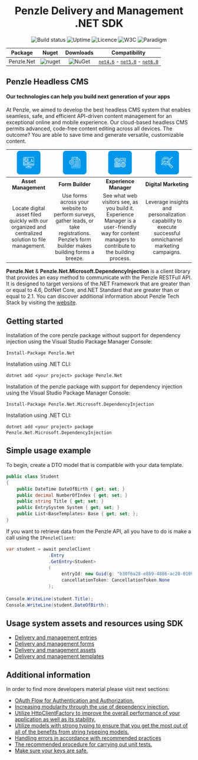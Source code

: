 <h1 style="text-align:center">Penzle Delivery and Management .NET SDK</h1>

<div style="text-align:center;">

![Build status](https://github.com/Penzle/Penzle.Net/actions/workflows/build.yml/badge.svg)
![Uptime](https://img.shields.io/badge/uptime-99.999%25-green)
![Licence](https://camo.githubusercontent.com/238290f8deb751619ca04ad3d316f1246a498b13d2ab49c0348e2b4311bd08f4/68747470733a2f2f696d672e736869656c64732e696f2f6769746875622f6c6963656e73652f6a6f6e6772616365636f782f616e7962616467652e737667)
![W3C](https://img.shields.io/badge/w3c-validated-brightgreen)
![Paradigm](https://img.shields.io/badge/accessibility-yes-brightgreen)

| Package                                  | Nuget                                                                                                                                                                                                    | Downloads                                                                                                                                                                                            | Compatibility                                                                                                                                                                              |
| ---------------------------------------- | -------------------------------------------------------------------------------------------------------------------------------------------------------------------------------------------------------- | ---------------------------------------------------------------------------------------------------------------------------------------------------------------------------------------------------- | ------------------------------------------------------------------------------------------------------------------------------------------------------------------------------------------ |
| Penzle.Net                               | ![nuget](https://camo.githubusercontent.com/0f4d3940d78582286458ea45b9eecfe4d1351714195c28f4c99f822c0490df3a/68747470733a2f2f696d672e736869656c64732e696f2f6e756765742f767072652f6d6564696174722e737667) | ![NuGet](https://camo.githubusercontent.com/bdaf8b759959ceaaad38c7ea46eb831e8ca4ea8d88c7c9fdf6ddea8e7048e76f/68747470733a2f2f696d672e736869656c64732e696f2f6e756765742f64742f6d6564696174722e737667) | [`net4.6`](https://dotnet.microsoft.com/download/dotnet/4.6) - [`net5.0`](https://dotnet.microsoft.com/download/dotnet/5.0) - [`net6.0`](https://dotnet.microsoft.com/download/dotnet/6.0) |

</div>

## **Penzle Headless CMS**

#### Our technologies can help you build next generation of your apps

At Penzle, we aimed to develop the best headless CMS system that enables seamless, safe, and efficient API-driven
content management for an exceptional online and mobile experience. Our cloud-based headless CMS permits advanced,
code-free content editing across all devices. The outcome? You are able to save time and generate versatile,
customizable content.

|                       ![penzle-asset](./docs/images/asset.png "penzle-asset")                      |                                                     ![penzle-form](docs/images/form.png)                                                    |                                                 ![penzle-experience](./docs/images/experience.png)                                                |                             ![penzle-marketing](./docs/images/marketing.png)                            |
|:--------------------------------------------------------------------------------------------------:|:-------------------------------------------------------------------------------------------------------------------------------------------:|:-------------------------------------------------------------------------------------------------------------------------------------------------:|:-------------------------------------------------------------------------------------------------------:|
|                                        **Asset Management**                                        |                                                               **Form Builder**                                                              |                                                               **Experience Manager**                                                              |                                          **Digital Marketing**                                          |
| Locate digital asset filed quickly with our organized and centralized solution to file management. | Use forms across your website to perform surveys, gather leads, or take registrations. Penzle’s form builder makes building forms a breeze. | See what web visitors see, as you build it. Experience Manager is a user-friendly way for content managers to contribute to the building process. | Leverage insights and personalization capability to execute successful omnichannel marketing campaigns. |


**Penzle.Net** & **Penzle.Net.Microsoft.DependencyInjection** is a client library that provides an easy method to
communicate with the Penzle RESTFull API. It is designed to target versions of the.NET Framework that are greater than
or equal to 4.6, DotNet Core, and.NET Standard that are greater than or equal to 2.1. You can discover additional
information about Penzle Tech Stack by visiting the [website](https://www.penzle.com).

## **Getting started**

Installation of the core penzle package without support for dependency injection using the Visual Studio Package Manager
Console:

```
Install-Package Penzle.Net
```

Installation using .NET CLI:

```
dotnet add <your project> package Penzle.Net
```

Installation of the penzle package with support for dependency injection using the Visual Studio Package Manager
Console:

```
Install-Package Penzle.Net.Microsoft.DependencyInjection
```

Installation using .NET CLI:

```
dotnet add <your project> package Penzle.Net.Microsoft.DependencyInjection
```

## **Simple usage example**

To begin, create a DTO model that is compatible with your data template.

```csharp
public class Student
{
    public DateTime DateOfBirth { get; set; }
    public decimal NumberOfIndex { get; set; }
    public string Title { get; set; }
    public EntrySystem System { get; set; }
    public List<BaseTemplates> Base { get; set; };
}
```

If you want to retrieve data from the Penzle API, all you have to do is make a call using the `IPenzleClient`:

```csharp
var student = await penzleClient
                .Entry
                .GetEntry<Student>
                (
                     entryId: new Guid(g: "b30f6a28-e8b9-4886-ac28-0109aaf959af"),
                     cancellationToken: CancellationToken.None
                );
                     
Console.WriteLine(student.Title);
Console.WriteLine(student.DateOfBirth);
```

## **Usage system assets and resources using SDK**

- [Delivery and management entries]()
- [Delivery and management forms]()
- [Delivery and management assets]()
- [Delivery and management templates]()

## **Additional information**

In order to find more developers material please visit next sections:

- [OAuth Flow for Authentication and Authorization.](./docs/authenticated-access.md)
- [Increasing modularity through the use of dependency injection.](./docs/configuration.md)
- [Utilize HttpClientFactory to improve the overall performance of your application as well as its stability.](./docs/http-client-and-penzle-client.md)
- [Utilize models with strong typing to ensure that you get the most out of all of the benefits from string typeping models.](./docs/models-with-strong-typing.md)
- [Handling errors in accordance with recommended practices](./docs/status-code-and-errors.md)
- [The recommended procedure for carrying out unit tests.](./docs/unit-tests.md)
- [Make sure your keys are safe.](./docs/azure-key-vault.md)
